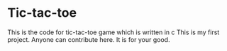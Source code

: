 # Tic-tac-toe
This is the code for tic-tac-toe game which is written in c
This is my first project.
Anyone can contribute here.
It is for your good.
